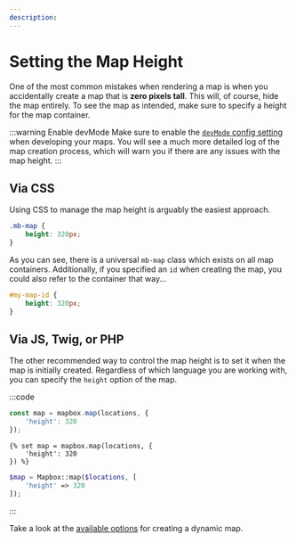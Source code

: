 ```yaml
---
description:
---
```


# Setting the Map Height

One of the most common mistakes when rendering a map is when you accidentally create a map that is **zero pixels tall**. This will, of course, hide the map entirely. To see the map as intended, make sure to specify a height for the map container.

:::warning Enable devMode
Make sure to enable the [`devMode` config setting](https://craftcms.com/docs/4.x/config/config-settings.html#devmode) when developing your maps. You will see a much more detailed log of the map creation process, which will warn you if there are any issues with the map height.
:::

## Via CSS

Using CSS to manage the map height is arguably the easiest approach.

```css
.mb-map {
    height: 320px;
}
```

As you can see, there is a universal `mb-map` class which exists on all map containers. Additionally, if you specified an `id` when creating the map, you could also refer to the container that way...

```css
#my-map-id {
    height: 320px;
}
```

## Via JS, Twig, or PHP

The other recommended way to control the map height is to set it when the map is initially created. Regardless of which language you are working with, you can specify the `height` option of the map.

:::code
```js
const map = mapbox.map(locations, {
    'height': 320
});
```
```twig
{% set map = mapbox.map(locations, {
    'height': 320
}) %}
```
```php
$map = Mapbox::map($locations, [
    'height' => 320
]);
```
:::

Take a look at the [available options](/dynamic-maps/basic-map-management/#map-locations-options) for creating a dynamic map.
